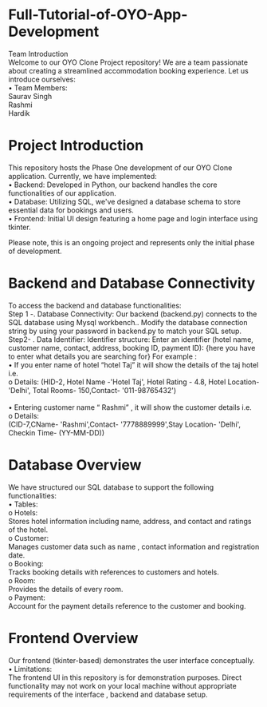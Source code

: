 # Full-Tutorial-of-OYO-App-Development
Team Introduction<br>
Welcome to our OYO Clone Project repository! We are a team passionate about creating a streamlined accommodation booking experience. Let us introduce ourselves:
<br>•	Team Members:
<br>Saurav Singh
<br>	Rashmi
<br>Hardik
<br>
# Project Introduction<br>
This repository hosts the Phase One development of our OYO Clone application. Currently, we have implemented:<br>
•	Backend:
 Developed in Python, our backend handles the core functionalities of our application.<br>
•	Database: 
Utilizing SQL, we've designed a database schema to store essential data for bookings and users.<br>
•	Frontend: 
Initial UI design featuring a home page and login interface using tkinter.<br>

Please note, this is an ongoing project and represents only the initial phase of development.
<br>
# Backend and Database Connectivity<br>
To access the backend and database functionalities:<br>
Step 1 -.	Database Connectivity:
Our backend (backend.py) connects to the SQL database using Mysql workbench..
Modify the database connection string  by using your password in backend.py to match your SQL setup.
<br>
Step2- .	Data Identifier:
Identifier structure:
Enter an identifier (hotel name, customer name, contact, address, booking ID, payment ID): {here you have to enter what details you are searching for} 
For example :<br>
•	If you enter name of hotel “hotel Taj” it will show the details of the taj hotel i.e.<br>
o	Details:
(HID-2, Hotel Name -'Hotel Taj', Hotel Rating - 4.8, Hotel Location- 'Delhi', Total Rooms-  150,Contact- '011-98765432')<br>
<br>
•	Entering customer name “ Rashmi” , it will show the customer details i.e.<br>
o	Details:<br>
(CID-7,CName- 'Rashmi',Contact- '7778889999',Stay Location- 'Delhi', Checkin Time- (YY-MM-DD))
<br>
# Database Overview
We have structured our SQL database to support the following functionalities:<br>
•	Tables:<br>
o	Hotels: <br>
Stores hotel information including name, address, and contact and ratings of the hotel.<br> 
o	Customer: <br>
Manages customer data such as name , contact information and registration date.<br>
o	Booking: <br>
Tracks booking details with references to customers and hotels.<br>
o	Room: <br>
Provides the details of every room.<br>
o	Payment: <br>
Account for the payment details reference to the customer and booking.<br>

# Frontend Overview<br>
Our frontend (tkinter-based) demonstrates the user interface conceptually. <br>
•	Limitations:<br>
The frontend UI in this repository is for demonstration purposes.
Direct functionality may not work on your local machine without appropriate requirements of the interface , backend and database setup.
